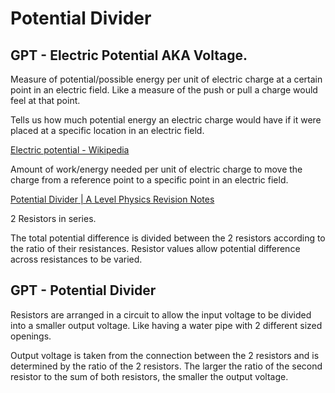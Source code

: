 # Potential Divider

## GPT - Electric Potential AKA Voltage.

Measure of potential/possible energy per unit of electric charge at a certain point in an electric field. Like a measure of the push or pull a charge would feel at that point. 

Tells us how much potential energy an electric charge would have if it were placed at a specific location in an electric field.

[Electric potential - Wikipedia](https://en.wikipedia.org/wiki/Electric_potential)

Amount of work/energy needed per unit of electric charge to move the charge from a reference point to a specific point in an electric field.

[Potential Divider | A Level Physics Revision Notes](https://alevelphysics.co.uk/notes/potential-divider/)

2 Resistors in series.

The total potential difference is divided between the 2 resistors according to the ratio of their resistances. Resistor values allow potential difference across resistances to be varied.

## GPT - Potential Divider
Resistors are arranged in a circuit to allow the input voltage to be divided into a smaller output voltage. Like having a water pipe with 2 different sized openings. 

Output voltage is taken from the connection between the 2 resistors and is determined by the ratio of the 2 resistors. The larger the ratio of the second resistor to the sum of both resistors, the smaller the output voltage. 
